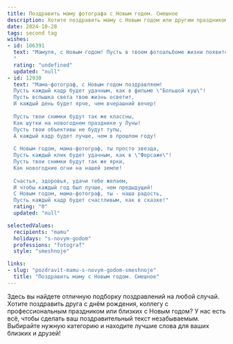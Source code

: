 ```yaml
---
title: Поздравить маму фотографа с Новым годом. Смешное
description: Хотите поздравить маму с Новым годом или другим праздником? Наш ИИ создаст незабываемое поздравление, а вы обязательно выделитесь среди других.  
date: 2024-10-28
tags: second tag
wishes:
- id: 106391
  text: "Мамуля, с Новым годом! Пусть в твоем фотоальбоме жизни появится ещё больше ярких, смешных и немного нелепых, но безумно любимых кадров!  Желаю тебе в Новом году таких ракурсов, чтобы завидовали даже профессиональные модели, а вдохновение лилось рекой, как шампанское на корпоративе!  И, главное, чтоб все твои снимки получались удачными, без фотошопа и нервов!
  "
  rating: "undefined"
  updated: "null"
- id: 12930
  text: "Мама-фотограф, с Новым годом поздравляем!
  Пусть каждый кадр будет удачным, как в фильме \"Большой куш\"!
  Пусть вспышка света твою жизнь осветит,
  И каждый день будет ярче, чем вчерашний вечер!
  
  Пусть твои снимки будут так же классны,
  Как шутки на новогоднем празднике у Луны!
  Пусть твои объективы не будут тупы,
  А каждый кадр будет лучше, чем в прошлом году!
  
  С Новым годом, мама-фотограф, ты просто звезда,
  Пусть каждый клик будет удачным, как в \"Форсаже\"!
  Пусть твои снимки будут так же ярки,
  Как новогодние огни на нашей земле!
  
  Счастья, здоровья, удачи тебе желаем,
  И чтобы каждый год был лучше, чем предыдущий!
  С Новым годом, мама-фотограф, ты - наша радость,
  Пусть каждый кадр будет счастливым, как в сказке!"
  rating: "0"
  updated: "null"

selectedValues:
  recipients: "mamu"
  holidays: "s-novym-godom"
  professions: "fotograf"
  style: "smeshnoje"

links:
- slug: "pozdravit-mamu-s-novym-godom-smeshnoje"
  title: "Поздравить маму с Новым годом. Смешное"
---
```


Здесь вы найдете отличную подборку поздравлений на любой случай. 
Хотите поздравить друга с днём рождения, коллегу с профессиональным праздником или близких с Новым годом? У нас есть всё, чтобы сделать ваш поздравительный текст незабываемым. Выбирайте нужную категорию и находите лучшие слова для ваших близких и друзей!
